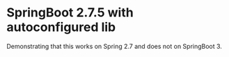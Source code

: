 # SpringBoot 2.7.5 with autoconfigured lib

Demonstrating that this works on Spring 2.7 and does not on SpringBoot 3.
